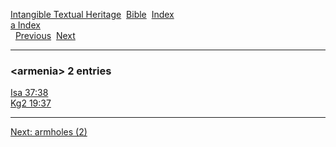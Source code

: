[Intangible Textual Heritage](../../index)  [Bible](../index) 
[Index](index)   
[a Index](_a_)  
  [Previous](c00710)  [Next](c00712) 

------------------------------------------------------------------------

### &lt;armenia&gt; 2 entries

[Isa 37:38](../kjv/isa037.htm#038)  
[Kg2 19:37](../kjv/kg2019.htm#037)  

------------------------------------------------------------------------

[Next: armholes (2)](c00712)
